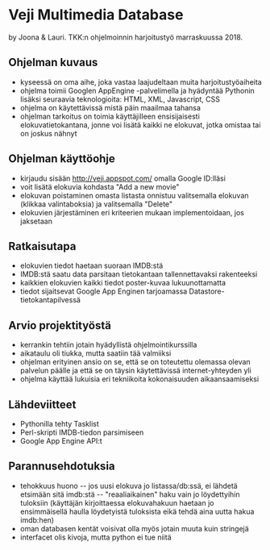 # Veji Multimedia Database
by Joona & Lauri. TKK:n ohjelmoinnin harjoitustyö marraskuussa 2018.

## Ohjelman kuvaus
- kyseessä on oma aihe, joka vastaa laajudeltaan muita harjoitustyöaiheita
- ohjelma toimii Googlen AppEngine -palvelimella ja hyädyntää Pythonin lisäksi seuraavia
  teknologioita: HTML, XML, Javascript, CSS
- ohjelma on käytettävissä mistä päin maailmaa tahansa
- ohjelman tarkoitus on toimia käyttäjilleen ensisijaisesti elokuvatietokantana,
  jonne voi lisätä kaikki ne elokuvat, jotka omistaa tai on joskus nähnyt

## Ohjelman käyttöohje
- kirjaudu sisään http://veji.appspot.com/ omalla Google ID:lläsi
- voit lisätä elokuvia kohdasta "Add a new movie"
- elokuvan poistaminen omasta listasta onnistuu valitsemalla elokuvan (klikkaa
  valintaboksia) ja valitsemalla "Delete"
- elokuvien järjestäminen eri kriteerien mukaan implementoidaan, jos jaksetaan

## Ratkaisutapa
- elokuvien tiedot haetaan suoraan IMDB:stä
- IMDB:stä saatu data parsitaan tietokantaan tallennettavaksi rakenteeksi
- kaikkien elokuvien kaikki tiedot poster-kuvaa lukuunottamatta 
- tiedot sijaitsevat Google App Enginen tarjoamassa Datastore-tietokantapilvessä
  

## Arvio projektityöstä
- kerrankin tehtiin jotain hyädyllistä ohjelmointikurssilla
- aikataulu oli tiukka, mutta saatiin tää valmiiksi
- ohjelman erityinen ansio on se, että se on toteutettu olemassa olevan 
  palvelun päälle ja että se on täysin käytettävissä internet-yhteyden yli
- ohjelma käyttää lukuisia eri tekniikoita kokonaisuuden aikaansaamiseksi


## Lähdeviitteet
- Pythonilla tehty Tasklist
- Perl-skripti IMDB-tiedon parsimiseen
- Google App Engine API:t


## Parannusehdotuksia
- tehokkuus huono
-- jos uusi elokuva jo listassa/db:ssä, ei lähdetä etsimään sitä imdb:stä
-- "reaaliaikainen" haku vain jo löydettyihin tuloksiin (käyttäjän
   kirjoittaessa elokuvahakuun haetaan jo ensimmäisellä haulla löydetyistä
   tuloksista eikä tehdä aina uutta hakua imdb:hen)
- oman databasen kentät voisivat olla myös jotain muuta kuin stringejä
- interfacet olis kivoja, mutta python ei tue niitä  
